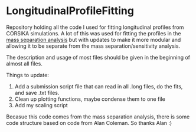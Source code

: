 # LongitudinalProfileFitting

Repository holding all the code I used for fitting longitudinal profiles from CORSIKA simulations. A lot of this was used for fitting the profiles in the [mass separation analysis](https://journals.aps.org/prd/abstract/10.1103/PhysRevD.109.042002) but with updates to make it more modular and allowing it to be separate from the mass separation/sensitivity analysis.

The description and usage of most files should be given in the beginning of almost all files.

Things to update:
1. Add a submission script file that can read in all .long files, do the fits, and save .txt files.
2. Clean up plotting functions, maybe condense them to one file
3. Add my scaling script

Becasue this code comes from the mass separation analysis, there is some code structure based on code from Alan Coleman. So thanks Alan :)

